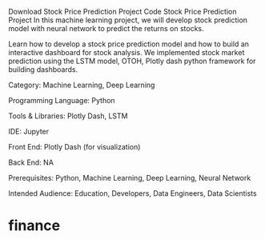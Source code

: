 Download Stock Price Prediction Project Code
Stock Price Prediction Project
In this machine learning project, we will develop stock prediction model with neural network to predict the returns on stocks.

Learn how to develop a stock price prediction model and how to build an interactive dashboard for stock analysis. We implemented stock market prediction using the LSTM model, OTOH, Plotly dash python framework for building dashboards.

Category: Machine Learning, Deep Learning

Programming Language: Python

Tools & Libraries: Plotly Dash, LSTM

IDE: Jupyter

Front End: Plotly Dash (for visualization)

Back End: NA

Prerequisites: Python, Machine Learning, Deep Learning, Neural Network

Intended Audience: Education, Developers, Data Engineers, Data Scientists
# finance
